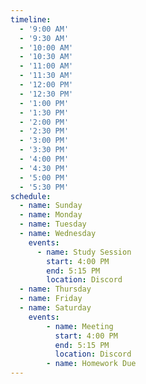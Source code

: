 ```yaml
---
timeline:
  - '9:00 AM'
  - '9:30 AM'
  - '10:00 AM'
  - '10:30 AM'
  - '11:00 AM'
  - '11:30 AM'
  - '12:00 PM'
  - '12:30 PM'
  - '1:00 PM'
  - '1:30 PM'
  - '2:00 PM'
  - '2:30 PM'
  - '3:00 PM'
  - '3:30 PM'
  - '4:00 PM'
  - '4:30 PM'
  - '5:00 PM'
  - '5:30 PM'
schedule:
  - name: Sunday
  - name: Monday
  - name: Tuesday
  - name: Wednesday
    events:
      - name: Study Session
        start: 4:00 PM
        end: 5:15 PM
        location: Discord
  - name: Thursday
  - name: Friday
  - name: Saturday
    events:
        - name: Meeting
          start: 4:00 PM
          end: 5:15 PM
          location: Discord
        - name: Homework Due
---
```


